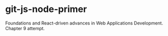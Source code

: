 # git-js-node-primer
Foundations and React-driven advances in Web Applications Development. Chapter 9 attempt.
